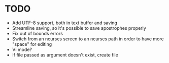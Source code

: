 # TODO 
- Add UTF-8 support, both in text buffer and saving
- Streamline saving, so it's possible to save apostrophes properly
- Fix out of bounds errors 
- Switch from an ncurses screen to an ncurses path in order to have more "space" for editing
- Vi mode?
- If file passed as argument doesn't exist, create file 
